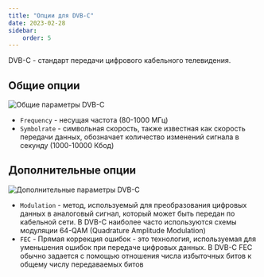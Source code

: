 ```yaml
---
title: "Опции для DVB-C"
date: 2023-02-28
sidebar:
    order: 5
---
```


DVB-C - стандарт передачи цифрового кабельного телевидения.

## Общие опции[](/ru/astra/receiving/c#general-options)

![Общие параметры DVB-C](https://cdn.cesbo.com/help/astra/receiving/dvb/c/general.png)

- `Frequency` - несущая частота (80-1000 МГц)
- `Symbolrate` - символьная скорость, также известная как скорость передачи данных, обозначает количество изменений сигнала в секунду (1000-10000 Кбод)

## Дополнительные опции[](/ru/astra/receiving/c#advanced-options)

![Дополнительные параметры DVB-C](https://cdn.cesbo.com/help/astra/receiving/dvb/c/advanced.png)

- `Modulation` - метод, используемый для преобразования цифровых данных в аналоговый сигнал, который может быть передан по кабельной сети. В DVB-C наиболее часто используются схемы модуляции 64-QAM (Quadrature Amplitude Modulation)
- `FEC` - Прямая коррекция ошибок - это технология, используемая для уменьшения ошибок при передаче цифровых данных. В DVB-C FEC обычно задается с помощью отношения числа избыточных битов к общему числу передаваемых битов
